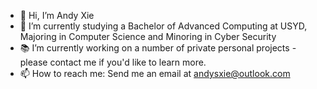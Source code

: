 - 👋 Hi, I’m Andy Xie
- 🏫 I’m currently studying a Bachelor of Advanced Computing at USYD, Majoring in Computer Science and Minoring in Cyber Security
- 📚 I’m currently working on a number of private personal projects - please contact me if you'd like to learn more.
- 📫 How to reach me: Send me an email at andysxie@outlook.com

<!---
xie-andy/xie-andy is a ✨ special ✨ repository because its `README.md` (this file) appears on your GitHub profile.
You can click the Preview link to take a look at your changes.
--->
